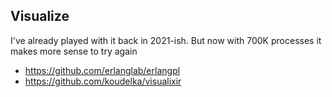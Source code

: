 ## Visualize

I've already played with it back in 2021-ish. 
But now with 700K processes it makes more sense to try again 

- https://github.com/erlanglab/erlangpl
- https://github.com/koudelka/visualixir
